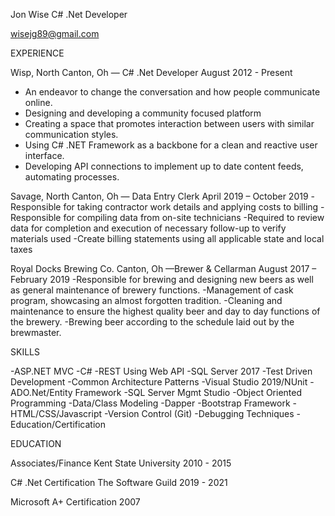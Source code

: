 Jon Wise
C# .Net Developer

wisejg89@gmail.com

EXPERIENCE

Wisp, North Canton, Oh  — C# .Net Developer
August 2012 - Present
- An endeavor to change the conversation and how people communicate online.
- Designing and developing a community focused platform
- Creating a space that promotes interaction between users with similar communication styles.
- Using C# .NET Framework as a backbone for a clean and reactive user interface.
- Developing API connections to implement up to date content feeds, automating processes.

Savage, North Canton, Oh — Data Entry Clerk
April 2019 – October 2019
-Responsible for taking contractor work details and applying costs to billing
-Responsible for compiling data from on-site technicians
-Required to review data for completion and execution of necessary follow-up to verify materials used
-Create billing statements using all applicable state and local taxes

Royal Docks Brewing Co. Canton, Oh —Brewer & Cellarman
August 2017 – February 2019
-Responsible for brewing and designing new beers as well as general maintenance of brewery functions.
-Management of cask program, showcasing an almost forgotten tradition.
-Cleaning and maintenance to ensure the highest quality beer and day to day functions of the brewery.
-Brewing beer according to the schedule laid out by the brewmaster.

SKILLS

-ASP.NET MVC
-C#
-REST Using Web API
-SQL Server 2017
-Test Driven Development
-Common Architecture Patterns
-Visual Studio 2019/NUnit
-ADO.Net/Entity Framework
-SQL Server Mgmt Studio
-Object Oriented Programming
-Data/Class Modeling
-Dapper
-Bootstrap Framework
-HTML/CSS/Javascript
-Version Control (Git)
-Debugging Techniques
-Education/Certification

EDUCATION

Associates/Finance
Kent State University
2010 - 2015

C# .Net Certification
The Software Guild
2019 - 2021

Microsoft A+ Certification
2007




